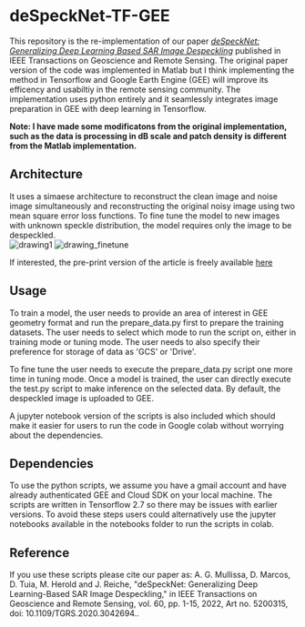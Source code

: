# deSpeckNet-TF-GEE
 
This repository is the re-implementation of our paper [*deSpeckNet: Generalizing Deep Learning Based SAR Image Despeckling*](https://ieeexplore.ieee.org/document/9298453) published in IEEE Transactions on Geoscience and Remote Sensing. The original paper version of the code was implemented in Matlab but I think implementing the method in Tensorflow and Google Earth Engine (GEE) will improve its efficency and usabiltiy in the remote sensing community. The implementation uses python entirely and it seamlessly integrates image preparation in GEE with deep learning in Tensorflow.

**Note: I have made some modificatons from the original implementation, such as the data is processing in dB scale and patch density is different from the Matlab implementation.**

## Architecture

It uses a simaese architecture to reconstruct the clean image and noise image simultaneously and reconstructing the original noisy image using two mean square error loss functions. To fine tune the model to new images with unknown speckle distribution, the model requires only the image to be despeckled.  
![drawing1](https://user-images.githubusercontent.com/48068921/102690422-96f76f00-4205-11eb-9ef0-5d98daecdee6.png)
![drawing_finetune](https://user-images.githubusercontent.com/48068921/102690424-99f25f80-4205-11eb-825b-dd9887935e67.png)

If interested, the pre-print version of the article is freely available [here](https://arxiv.org/pdf/2012.03066.pdf)

## Usage
 To train a model, the user needs to provide an area of interest in GEE geometry format and run the prepare_data.py first to prepare the training datasets. The user needs to select which mode to run the script on, either in training mode or tuning mode. The user needs to also specify their preference for storage of data as 'GCS' or 'Drive'. 
 
 To fine tune the user needs to execute the prepare_data.py script one more time in tuning mode. Once a model is trained, the user can directly execute the test.py script to make inference on the selected data. By default, the despeckled image is uploaded to GEE. 
 
 A jupyter notebook version of the scripts is also included which should make it easier for users to run the code in Google colab without worrying about the dependencies. 

## Dependencies
To use the python scripts, we assume you have a gmail account and have already authenticated GEE and Cloud SDK on your local machine. The scripts are  written in Tensorflow 2.7 so there may be issues with earlier versions. To avoid these steps users could alternatively use the jupyter notebooks available in the notebooks folder to run the scripts in colab.

## Reference

If you use these scripts please cite our paper as: A. G. Mullissa, D. Marcos, D. Tuia, M. Herold and J. Reiche, "deSpeckNet: Generalizing Deep Learning-Based SAR Image Despeckling," in IEEE Transactions on Geoscience and Remote Sensing, vol. 60, pp. 1-15, 2022, Art no. 5200315, doi: 10.1109/TGRS.2020.3042694..

